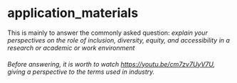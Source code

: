# application_materials
This is mainly to answer the commonly asked question: 
*explain your perspectives on the role of inclusion, diversity, equity, and accessibility in a research or academic or work environment*

###### Before answering, it is worth to watch https://youtu.be/cm7zv7UyV7U, giving a perspective to the terms used in industry.
